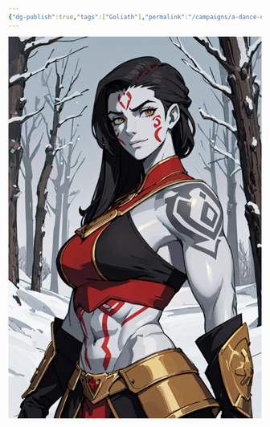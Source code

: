```yaml
---
{"dg-publish":true,"tags":["Goliath"],"permalink":"/campaigns/a-dance-of-matter/np-cs/goliath-brawler-captain/","dgPassFrontmatter":true}
---
```


![attachments/Goliath_BrawlerCaptain.webp|400](/img/user/attachments/Goliath_BrawlerCaptain.webp)